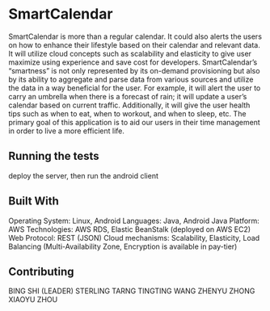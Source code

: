 # SmartCalendar
SmartCalendar is more than a regular calendar. It could also alerts the users on how to enhance their lifestyle based on their calendar and relevant data. It will utilize cloud concepts such as scalability and elasticity to give user maximize using experience and save cost for developers. SmartCalendar’s “smartness” is not only represented by its on-demand provisioning but also by its ability to aggregate and parse data from various sources and utilize the data in a way beneficial for the user. For example, it will alert the user to carry an umbrella when there is a forecast of rain; it will update a user’s calendar based on current traffic. Additionally, it will give the user health tips such as when to eat, when to workout, and when to sleep, etc. The primary goal of this application is to aid our users in their time management in order to live a more efficient life.

## Running the tests
deploy the server, then run the android client

## Built With

Operating System:      Linux, Android
Languages:             Java, Android Java
Platform:            AWS
Technologies:          AWS RDS, Elastic BeanStalk (deployed on AWS EC2)              
Web Protocol:             REST (JSON)
Cloud mechanisms:     Scalability, Elasticity, Load Balancing (Multi-Availability Zone, Encryption is available in pay-tier) 

## Contributing

BING SHI (LEADER) 
STERLING TARNG
TINGTING WANG
ZHENYU ZHONG
XIAOYU ZHOU


